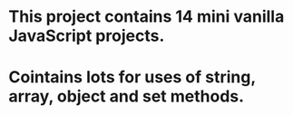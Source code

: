 # This project contains 14 mini vanilla JavaScript projects.
# Cointains lots for uses of string, array, object and set methods. 

